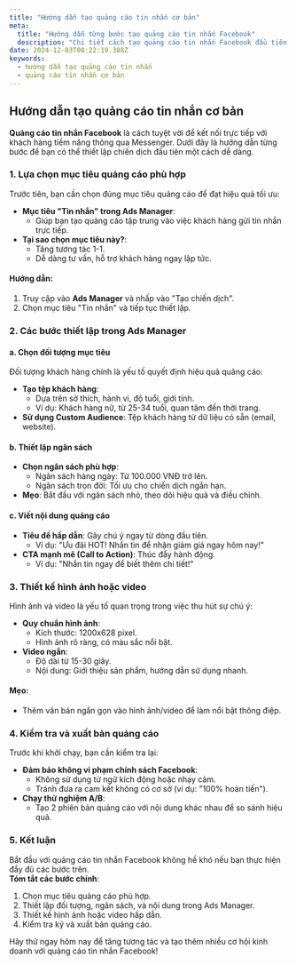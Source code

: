 ```yaml
---
title: "Hướng dẫn tạo quảng cáo tin nhắn cơ bản"
meta:
  title: "Hướng dẫn từng bước tạo quảng cáo tin nhắn Facebook"
  description: "Chi tiết cách tạo quảng cáo tin nhắn Facebook đầu tiên: chọn mục tiêu, thiết lập đối tượng, và viết nội dung quảng cáo hấp dẫn."
date: 2024-12-03T08:22:19.388Z
keywords:
  - hướng dẫn tạo quảng cáo tin nhắn
  - quảng cáo tin nhắn cơ bản
---
```


## Hướng dẫn tạo quảng cáo tin nhắn cơ bản

**Quảng cáo tin nhắn Facebook** là cách tuyệt vời để kết nối trực tiếp với khách hàng tiềm năng thông qua Messenger. Dưới đây là hướng dẫn từng bước để bạn có thể thiết lập chiến dịch đầu tiên một cách dễ dàng.

### 1. Lựa chọn mục tiêu quảng cáo phù hợp

Trước tiên, bạn cần chọn đúng mục tiêu quảng cáo để đạt hiệu quả tối ưu:
- **Mục tiêu "Tin nhắn" trong Ads Manager**:
  - Giúp bạn tạo quảng cáo tập trung vào việc khách hàng gửi tin nhắn trực tiếp.
- **Tại sao chọn mục tiêu này?**:
  - Tăng tương tác 1-1.
  - Dễ dàng tư vấn, hỗ trợ khách hàng ngay lập tức.

#### Hướng dẫn:
1. Truy cập vào **Ads Manager** và nhấp vào "Tạo chiến dịch".
2. Chọn mục tiêu "Tin nhắn" và tiếp tục thiết lập.

### 2. Các bước thiết lập trong Ads Manager

#### a. Chọn đối tượng mục tiêu
Đối tượng khách hàng chính là yếu tố quyết định hiệu quả quảng cáo:
- **Tạo tệp khách hàng**:
  - Dựa trên sở thích, hành vi, độ tuổi, giới tính.
  - Ví dụ: Khách hàng nữ, từ 25-34 tuổi, quan tâm đến thời trang.
- **Sử dụng Custom Audience**: Tệp khách hàng từ dữ liệu có sẵn (email, website).

#### b. Thiết lập ngân sách
- **Chọn ngân sách phù hợp**:
  - Ngân sách hàng ngày: Từ 100.000 VNĐ trở lên.
  - Ngân sách trọn đời: Tối ưu cho chiến dịch ngắn hạn.
- **Mẹo**: Bắt đầu với ngân sách nhỏ, theo dõi hiệu quả và điều chỉnh.

#### c. Viết nội dung quảng cáo
- **Tiêu đề hấp dẫn**: Gây chú ý ngay từ dòng đầu tiên.
  - Ví dụ: "Ưu đãi HOT! Nhắn tin để nhận giảm giá ngay hôm nay!"
- **CTA mạnh mẽ (Call to Action)**: Thúc đẩy hành động.
  - Ví dụ: "Nhắn tin ngay để biết thêm chi tiết!"

### 3. Thiết kế hình ảnh hoặc video

Hình ảnh và video là yếu tố quan trọng trong việc thu hút sự chú ý:
- **Quy chuẩn hình ảnh**:
  - Kích thước: 1200x628 pixel.
  - Hình ảnh rõ ràng, có màu sắc nổi bật.
- **Video ngắn**:
  - Độ dài từ 15-30 giây.
  - Nội dung: Giới thiệu sản phẩm, hướng dẫn sử dụng nhanh.

#### Mẹo:
- Thêm văn bản ngắn gọn vào hình ảnh/video để làm nổi bật thông điệp.

### 4. Kiểm tra và xuất bản quảng cáo

Trước khi khởi chạy, bạn cần kiểm tra lại:
- **Đảm bảo không vi phạm chính sách Facebook**:
  - Không sử dụng từ ngữ kích động hoặc nhạy cảm.
  - Tránh đưa ra cam kết không có cơ sở (ví dụ: "100% hoàn tiền").
- **Chạy thử nghiệm A/B**:
  - Tạo 2 phiên bản quảng cáo với nội dung khác nhau để so sánh hiệu quả.

### 5. Kết luận

Bắt đầu với quảng cáo tin nhắn Facebook không hề khó nếu bạn thực hiện đầy đủ các bước trên.  
**Tóm tắt các bước chính**:
1. Chọn mục tiêu quảng cáo phù hợp.
2. Thiết lập đối tượng, ngân sách, và nội dung trong Ads Manager.
3. Thiết kế hình ảnh hoặc video hấp dẫn.
4. Kiểm tra kỹ và xuất bản quảng cáo.

Hãy thử ngay hôm nay để tăng tương tác và tạo thêm nhiều cơ hội kinh doanh với quảng cáo tin nhắn Facebook!
